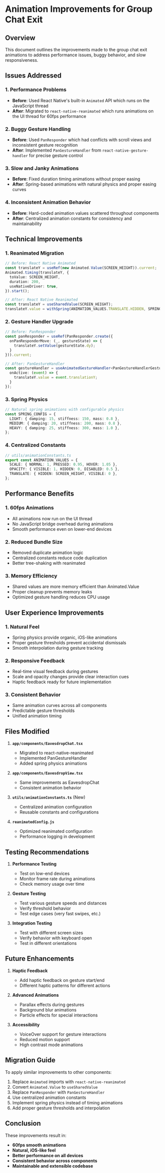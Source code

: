 # Animation Improvements for Group Chat Exit

## Overview
This document outlines the improvements made to the group chat exit animations to address performance issues, buggy behavior, and slow responsiveness.

## Issues Addressed

### 1. **Performance Problems**
- **Before**: Used React Native's built-in `Animated` API which runs on the JavaScript thread
- **After**: Migrated to `react-native-reanimated` which runs animations on the UI thread for 60fps performance

### 2. **Buggy Gesture Handling**
- **Before**: Used `PanResponder` which had conflicts with scroll views and inconsistent gesture recognition
- **After**: Implemented `PanGestureHandler` from `react-native-gesture-handler` for precise gesture control

### 3. **Slow and Janky Animations**
- **Before**: Fixed duration timing animations without proper easing
- **After**: Spring-based animations with natural physics and proper easing curves

### 4. **Inconsistent Animation Behavior**
- **Before**: Hard-coded animation values scattered throughout components
- **After**: Centralized animation constants for consistency and maintainability

## Technical Improvements

### 1. **Reanimated Migration**
```typescript
// Before: React Native Animated
const translateY = useRef(new Animated.Value(SCREEN_HEIGHT)).current;
Animated.timing(translateY, {
  toValue: SCREEN_HEIGHT,
  duration: 200,
  useNativeDriver: true,
}).start();

// After: React Native Reanimated
const translateY = useSharedValue(SCREEN_HEIGHT);
translateY.value = withSpring(ANIMATION_VALUES.TRANSLATE.HIDDEN, SPRING_CONFIG.HEAVY);
```

### 2. **Gesture Handler Upgrade**
```typescript
// Before: PanResponder
const panResponder = useRef(PanResponder.create({
  onPanResponderMove: (_, gestureState) => {
    translateY.setValue(gestureState.dy);
  }
})).current;

// After: PanGestureHandler
const gestureHandler = useAnimatedGestureHandler<PanGestureHandlerGestureEvent>({
  onActive: (event) => {
    translateY.value = event.translationY;
  }
});
```

### 3. **Spring Physics**
```typescript
// Natural spring animations with configurable physics
const SPRING_CONFIG = {
  LIGHT: { damping: 15, stiffness: 150, mass: 0.8 },
  MEDIUM: { damping: 20, stiffness: 200, mass: 0.8 },
  HEAVY: { damping: 25, stiffness: 300, mass: 1.0 },
};
```

### 4. **Centralized Constants**
```typescript
// utils/animationConstants.ts
export const ANIMATION_VALUES = {
  SCALE: { NORMAL: 1, PRESSED: 0.95, HOVER: 1.05 },
  OPACITY: { VISIBLE: 1, HIDDEN: 0, DISABLED: 0.5 },
  TRANSLATE: { HIDDEN: SCREEN_HEIGHT, VISIBLE: 0 },
};
```

## Performance Benefits

### 1. **60fps Animations**
- All animations now run on the UI thread
- No JavaScript bridge overhead during animations
- Smooth performance even on lower-end devices

### 2. **Reduced Bundle Size**
- Removed duplicate animation logic
- Centralized constants reduce code duplication
- Better tree-shaking with reanimated

### 3. **Memory Efficiency**
- Shared values are more memory efficient than Animated.Value
- Proper cleanup prevents memory leaks
- Optimized gesture handling reduces CPU usage

## User Experience Improvements

### 1. **Natural Feel**
- Spring physics provide organic, iOS-like animations
- Proper gesture thresholds prevent accidental dismissals
- Smooth interpolation during gesture tracking

### 2. **Responsive Feedback**
- Real-time visual feedback during gestures
- Scale and opacity changes provide clear interaction cues
- Haptic feedback ready for future implementation

### 3. **Consistent Behavior**
- Same animation curves across all components
- Predictable gesture thresholds
- Unified animation timing

## Files Modified

1. **`app/components/EavesdropChat.tsx`**
   - Migrated to react-native-reanimated
   - Implemented PanGestureHandler
   - Added spring physics animations

2. **`app/components/EavesdropView.tsx`**
   - Same improvements as EavesdropChat
   - Consistent animation behavior

3. **`utils/animationConstants.ts`** (New)
   - Centralized animation configuration
   - Reusable constants and configurations

4. **`reanimatedConfig.js`**
   - Optimized reanimated configuration
   - Performance logging in development

## Testing Recommendations

1. **Performance Testing**
   - Test on low-end devices
   - Monitor frame rate during animations
   - Check memory usage over time

2. **Gesture Testing**
   - Test various gesture speeds and distances
   - Verify threshold behavior
   - Test edge cases (very fast swipes, etc.)

3. **Integration Testing**
   - Test with different screen sizes
   - Verify behavior with keyboard open
   - Test in different orientations

## Future Enhancements

1. **Haptic Feedback**
   - Add haptic feedback on gesture start/end
   - Different haptic patterns for different actions

2. **Advanced Animations**
   - Parallax effects during gestures
   - Background blur animations
   - Particle effects for special interactions

3. **Accessibility**
   - VoiceOver support for gesture interactions
   - Reduced motion support
   - High contrast mode animations

## Migration Guide

To apply similar improvements to other components:

1. Replace `Animated` imports with `react-native-reanimated`
2. Convert `Animated.Value` to `useSharedValue`
3. Replace `PanResponder` with `PanGestureHandler`
4. Use centralized animation constants
5. Implement spring physics instead of timing animations
6. Add proper gesture thresholds and interpolation

## Conclusion

These improvements result in:
- **60fps smooth animations**
- **Natural, iOS-like feel**
- **Better performance on all devices**
- **Consistent behavior across components**
- **Maintainable and extensible codebase** 